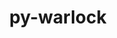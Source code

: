 ---
title: "py-warlock"
layout: cache
categories: [package, v0.19]
meta: {"versions": ["1.3.3"], "compilers": ["gcc@=11.1.0", "oneapi@=2022.1.0"], "oss": ["ubuntu20.04"], "platforms": ["linux"], "targets": ["x86_64"], "stacks": ["e4s", "e4s-oneapi"], "num_specs": 2, "num_specs_by_stack": {"e4s": 1, "e4s-oneapi": 1}}
spec_details: [{"hash": "a52le32ktvlyhl2s6aeg6waagkf4whtu", "compiler": "gcc@=11.1.0", "versions": ["1.3.3"], "os": "ubuntu20.04", "platform": "linux", "target": "x86_64", "variants": ["build_system=python_pip"], "stacks": ["e4s"], "size": "-", "tarball": "https://binaries.spack.io/releases/v0.19/build_cache/linux-ubuntu20.04-x86_64/gcc-11.1.0/py-warlock-1.3.3/linux-ubuntu20.04-x86_64-gcc-11.1.0-py-warlock-1.3.3-a52le32ktvlyhl2s6aeg6waagkf4whtu.spack"}, {"hash": "q3kjyk4pjeqtgtoc6xauc4q22frpmstx", "compiler": "oneapi@=2022.1.0", "versions": ["1.3.3"], "os": "ubuntu20.04", "platform": "linux", "target": "x86_64", "variants": ["build_system=python_pip"], "stacks": ["e4s-oneapi"], "size": "-", "tarball": "https://binaries.spack.io/releases/v0.19/build_cache/linux-ubuntu20.04-x86_64/oneapi-2022.1.0/py-warlock-1.3.3/linux-ubuntu20.04-x86_64-oneapi-2022.1.0-py-warlock-1.3.3-q3kjyk4pjeqtgtoc6xauc4q22frpmstx.spack"}]
---